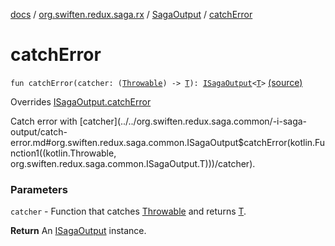 [docs](../../index.md) / [org.swiften.redux.saga.rx](../index.md) / [SagaOutput](index.md) / [catchError](./catch-error.md)

# catchError

`fun catchError(catcher: (`[`Throwable`](https://kotlinlang.org/api/latest/jvm/stdlib/kotlin/-throwable/index.html)`) -> `[`T`](index.md#T)`): `[`ISagaOutput`](../../org.swiften.redux.saga.common/-i-saga-output/index.md)`<`[`T`](index.md#T)`>` [(source)](https://github.com/protoman92/KotlinRedux/tree/master/common/common-rx-saga/src/main/kotlin/org/swiften/redux/saga/rx/RxSaga.kt#L77)

Overrides [ISagaOutput.catchError](../../org.swiften.redux.saga.common/-i-saga-output/catch-error.md)

Catch error with [catcher](../../org.swiften.redux.saga.common/-i-saga-output/catch-error.md#org.swiften.redux.saga.common.ISagaOutput$catchError(kotlin.Function1((kotlin.Throwable, org.swiften.redux.saga.common.ISagaOutput.T)))/catcher).

### Parameters

`catcher` - Function that catches [Throwable](https://kotlinlang.org/api/latest/jvm/stdlib/kotlin/-throwable/index.html) and returns [T](../../org.swiften.redux.saga.common/-i-saga-output/index.md#T).

**Return**
An [ISagaOutput](../../org.swiften.redux.saga.common/-i-saga-output/index.md) instance.

